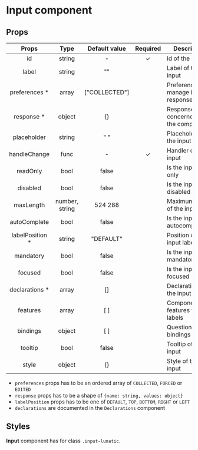 # Input component

## Props

|      Props       |      Type      | Default value | Required | Description                          |
| :--------------: | :------------: | :-----------: | :------: | ------------------------------------ |
|        id        |     string     |       -       |    ✓     | Id of the input                      |
|      label       |     string     |      ""       |          | Label of the input                   |
|  preferences \*  |     array      | ["COLLECTED"] |          | Preferences to manage input response |
|   response \*    |     object     |      {}       |          | Response concerned by the component  |
|   placeholder    |     string     |      " "      |          | Placeholder of the input             |
|   handleChange   |      func      |       -       |    ✓     | Handler of the input                 |
|     readOnly     |      bool      |     false     |          | Is the input read only               |
|     disabled     |      bool      |     false     |          | Is the input disabled                |
|    maxLength     | number, string |    524 288    |          | Maximum length of the input          |
|   autoComplete   |      bool      |     false     |          | Is the input autocompletable         |
| labelPosition \* |     string     |   "DEFAULT"   |          | Position of the input label          |
|    mandatory     |      bool      |     false     |          | Is the input mandatory               |
|     focused      |      bool      |     false     |          | Is the input focused                 |
| declarations \*  |     array      |      []       |          | Declarations of the input            |
|     features     |     array      |      [ ]      |          | Component features for labels        |
|     bindings     |     object     |      [ ]      |          | Questionnaire bindings               |
|     tooltip      |      bool      |     false     |          | Tooltip of the input                 |
|      style       |     object     |      {}       |          | Style of the input                   |

- `preferences` props has to be an ordered array of `COLLECTED`, `FORCED` or `EDITED`
- `response` props has to be a shape of `{name: string, values: object}`
- `labelPosition` props has to be one of `DEFAULT`, `TOP`, `BOTTOM`, `RIGHT` or `LEFT`
- `declarations` are documented in the `Declarations` component

## Styles

**Input** component has for class `.input-lunatic`.
